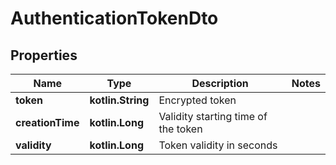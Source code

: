
# AuthenticationTokenDto

## Properties
Name | Type | Description | Notes
------------ | ------------- | ------------- | -------------
**token** | **kotlin.String** | Encrypted token |
**creationTime** | **kotlin.Long** | Validity starting time of the token |
**validity** | **kotlin.Long** | Token validity in seconds |
